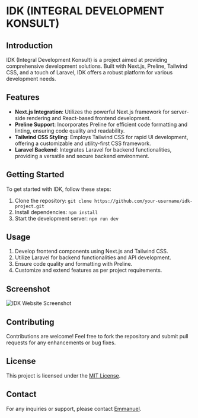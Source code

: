 # IDK (INTEGRAL DEVELOPMENT KONSULT)

## Introduction

IDK (Integral Development Konsult) is a project aimed at providing comprehensive development solutions. Built with Next.js, Preline, Tailwind CSS, and a touch of Laravel, IDK offers a robust platform for various development needs.

## Features

- **Next.js Integration**: Utilizes the powerful Next.js framework for server-side rendering and React-based frontend development.
- **Preline Support**: Incorporates Preline for efficient code formatting and linting, ensuring code quality and readability.
- **Tailwind CSS Styling**: Employs Tailwind CSS for rapid UI development, offering a customizable and utility-first CSS framework.
- **Laravel Backend**: Integrates Laravel for backend functionalities, providing a versatile and secure backend environment.

## Getting Started

To get started with IDK, follow these steps:

1. Clone the repository: `git clone https://github.com/your-username/idk-project.git`
2. Install dependencies: `npm install`
3. Start the development server: `npm run dev`

## Usage

1. Develop frontend components using Next.js and Tailwind CSS.
2. Utilize Laravel for backend functionalities and API development.
3. Ensure code quality and formatting with Preline.
4. Customize and extend features as per project requirements.

## Screenshot

![IDK Website Screenshot](placeholder-screenshot.png)

## Contributing

Contributions are welcome! Feel free to fork the repository and submit pull requests for any enhancements or bug fixes.

## License

This project is licensed under the [MIT License](LICENSE).

## Contact

For any inquiries or support, please contact [Emmanuel](mailto:emmanuelakinyemi772@gmail.com).

